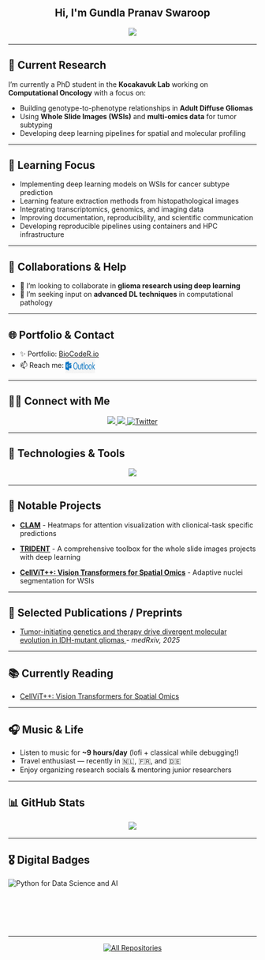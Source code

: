<h2 align="center">Hi, I'm Gundla Pranav Swaroop</h2>

<p align="center">
  <a href="https://git.io/typing-svg">
    <img src="https://readme-typing-svg.herokuapp.com?center=true&font=comfortaa&color=016EEA&size=24&lines=I'm+BioCoderR;Bioinformatician;Researcher;Web+Developer" />
  </a>
</p>

---

## 🔭 Current Research

I’m currently a PhD student in the **Kocakavuk Lab** working on **Computational Oncology** with a focus on:

- Building genotype-to-phenotype relationships in **Adult Diffuse Gliomas**
- Using **Whole Slide Images (WSIs)** and **multi-omics data** for tumor subtyping
- Developing deep learning pipelines for spatial and molecular profiling

---

## 🧠 Learning Focus

- Implementing deep learning models on WSIs for cancer subtype prediction  
- Learning feature extraction methods from histopathological images  
- Integrating transcriptomics, genomics, and imaging data  
- Improving documentation, reproducibility, and scientific communication  
- Developing reproducible pipelines using containers and HPC infrastructure  

---

## 🤝 Collaborations & Help

- 👯 I’m looking to collaborate in **glioma research using deep learning**
- 🤔 I’m seeking input on **advanced DL techniques** in computational pathology

---

## 🌐 Portfolio & Contact

- ✨ Portfolio: [BioCodeR.io](https://biocoderr.github.io/)
- 📫 Reach me:  <a href="mailto:pranavswaroop.gundla@uk-essen.de"><img alt="Outlook-Mail" align="center" width="60" height="30" src="assets/outlook.jpg" /></a>

---

## :raising_hand_man: Connect with Me

<p align="center">
   <a href="https://www.instagram.com/pranav_swaroop_g/">
      <img src="https://img.shields.io/badge/instagram-%23E4405F.svg?&style=for-the-badge&logo=instagram&logoColor=white" />
   </a>
   <a href="https://linkedin.com/in/pranavswaroopgundla/">
      <img src="https://img.shields.io/badge/linkedin-%230077B5.svg?&style=for-the-badge&logo=linkedin&logoColor=white" />
   </a>
   <a href="https://twitter.com/im_pranavgundla">
      <img alt="Twitter" title="Twitter" src="https://img.shields.io/badge/-Twitter-1DA1F2?style=for-the-badge&logo=twitter&logoColor=white" />
   </a>
</p>

---

## 🔧 Technologies & Tools

<p align="center">
  <a href="https://skillicons.dev">
    <img src="https://skillicons.dev/icons?i=py,pytorch,opencv,sklearn,r,julia,bash,matlab,vscode,notion,stackoverflow,linux,debian,md,devto,regex,git,github,aws,azure,gcp,docker,mysql,figma,js,npm,nodejs,react,nextjs,tailwind,ts,vercel&theme=light" />
  </a>
</p>

---

## 📂 Notable Projects

- **[CLAM](https://github.com/mahmoodlab/CLAM)**  - Heatmaps for attention visualization with clionical-task specific predictions

- **[TRIDENT](https://github.com/mahmoodlab/TRIDENT)**  - A comprehensive toolbox for the whole slide images projects with deep learning

- **[CellViT++: Vision Transformers for Spatial Omics](https://github.com/BioCoderR/CellViT-Plus)** - Adaptive nuclei segmentation for WSIs 

---

## 📝 Selected Publications / Preprints

- [Tumor-initiating genetics and therapy drive divergent molecular evolution in IDH-mutant gliomas ](https://www.biorxiv.org/content/10.1101/2025.07.11.664189v1) - *medRxiv, 2025*


---

## 📚 Currently Reading

- [CellViT++: Vision Transformers for Spatial Omics](https://github.com/BioCoderR/CellViT-Plus)

---

## 🎧 Music & Life

- Listen to music for **~9 hours/day** (lofi + classical while debugging!)  
- Travel enthusiast — recently in 🇳🇱, 🇫🇷, and 🇩🇪  
- Enjoy organizing research socials & mentoring junior researchers  

---

## 📊 GitHub Stats

<p align="center">
  <img src="https://github-readme-streak-stats.herokuapp.com/?user=BioCoderR&theme=default&hide_border=true" />
</p>

---

## 🎖 Digital Badges

<p>
 <img align="left" alt="Python for Data Science and AI" src="https://github.com/BioCoderR/BioCoderR/blob/master/python-for-data-science-and-ai.png" />
</p>

<br/>
<br/>
<br/>
<br/>
<br/>
<br/>

---

<p align="center">
  <a href="https://github.com/BioCoderR?tab=repositories">
    <img alt="All Repositories" title="All Repositories" src="https://img.shields.io/badge/-All%20Repos-2962FF?style=for-the-badge&logo=koding&logoColor=white" />
  </a>
</p>

